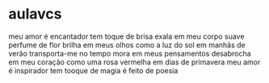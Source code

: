 # aulavcs 
meu amor é encantador 
tem toque de brisa 
exala em meu corpo
suave perfume de flor
brilha em meus olhos 
como a luz do sol
em manhãs de verão
transporta-me no tempo
mora em meus pensamentos
desabrocha em meu coração
como uma rosa vermelha 
em dias de primavera 
meu amor é inspirador 
tem tooque de magia 
é feito de poesia
